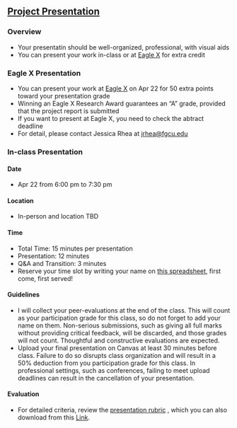 ## [Project Presentation](https://aselshall.github.io/pr/hw/presentation)

### Overview 
- Your presentatin should be well-organized, professional, with visual aids
- You can present your work in-class or at [Eagle X](https://www.fgcu.edu/eaglex) for extra credit

### Eagle X Presentation
- You can present your work at [Eagle X](https://www.fgcu.edu/eaglex) on Apr 22 for 50 extra points toward your presentation grade
- Winning an Eagle X Research Award guarantees an “A” grade, provided that the project report is submitted
- If you want to present at Eagle X, you need to check the abtract deadline
- For detail, please contact Jessica Rhea at jrhea@fgcu.edu 

### In-class Presentation 

#### Date 
- Apr 22 from 6:00 pm to 7:30 pm 

#### Location
- In-person and location TBD 

#### Time  
- Total Time: 15 minutes per presentation
- Presentation: 12 minutes
- Q&A and Transition: 3 minutes
- Reserve your time slot by writing your name on [this spreadsheet](https://docs.google.com/spreadsheets/d/1G-99MJ8G02TWRa-Wj1ddzGLvPtAC-wa310zh5G30alo/edit?usp=sharing), first come, first served!

#### Guidelines
- I will collect your peer-evaluations at the end of the class. This will count as your participation grade for this class, so do not forget to add your name on them. Non-serious submissions, such as giving all full marks without providing critical feedback, will be discarded, and those grades will not count. Thoughtful and constructive evaluations are expected.
- Upload your final presentation on Canvas at least 30 minutes before class. Failure to do so disrupts class organization and will result in a 50% deduction from you participation grade for this class. In professional settings, such as conferences, failing to meet upload deadlines can result in the cancellation of your presentation.

#### Evaluation
- For detailed criteria, review the [presentation rubric](https://aselshall.github.io/rm/hw/presentation-rubric) , which you can also download from this [Link](https://aselshall.github.io/rm/hw/Presentation%20rubric.docx).

